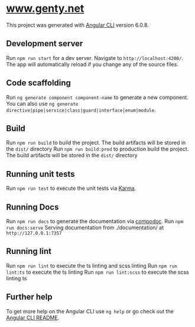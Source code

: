 # www.genty.net

This project was generated with [Angular CLI](https://github.com/angular/angular-cli) version 6.0.8.

## Development server

Run `npm run start` for a dev server. Navigate to `http://localhost:4200/`. The app will automatically reload if you change any of the source files.

## Code scaffolding

Run `ng generate component component-name` to generate a new component. You can also use `ng generate directive|pipe|service|class|guard|interface|enum|module`.

## Build

Run `npm run build` to build the project. The build artifacts will be stored in the `dist/` directory
Run `npm run build:prod` to production build the project. The build artifacts will be stored in the `dist/` directory

## Running unit tests

Run `npm run test` to execute the unit tests via [Karma](https://karma-runner.github.io).

## Running Docs

Run `npm run docs` to generate the documentation via [compodoc](https://github.com/compodoc/compodoc).
Run `npm run docs:serve` Serving documentation from ./documentation/ at `http://127.0.0.1:7357`

## Running lint

Run `npm run lint` to execute the ts linting and scss linting
Run `npm run lint:ts` to execute the ts linting
Run `npm run lint:scss` to execute the scss linting ts

## Further help

To get more help on the Angular CLI use `ng help` or go check out the [Angular CLI README](https://github.com/angular/angular-cli/blob/master/README.md).

